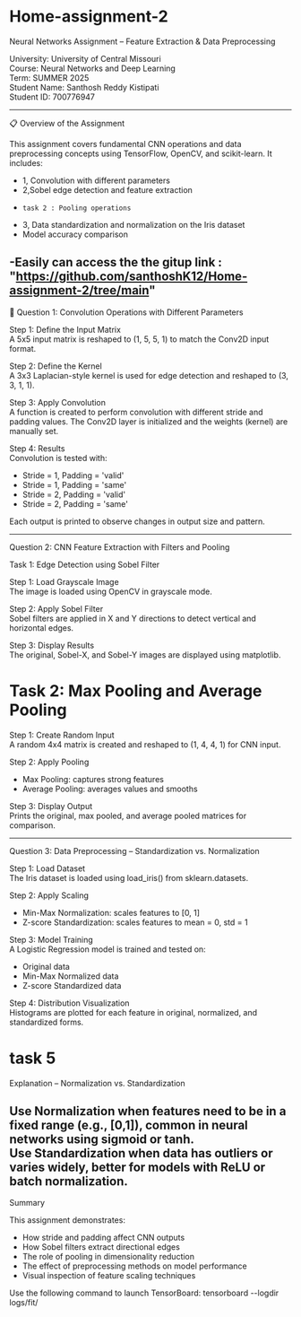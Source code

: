 # Home-assignment-2
Neural Networks Assignment – Feature Extraction & Data Preprocessing

University: University of Central Missouri  
Course: Neural Networks and Deep Learning  
Term: SUMMER 2025  
Student Name: Santhosh Reddy Kistipati  
Student ID: 700776947  

--------------------------------------------------------------------------------------------------------------------
📋 Overview of the Assignment

This assignment covers fundamental CNN operations and data preprocessing concepts using TensorFlow, OpenCV, and scikit-learn. It includes:

- 1, Convolution with different parameters  
- 2,Sobel edge detection and feature extraction  
-     task 2 : Pooling operations  
- 3, Data standardization and normalization on the Iris dataset  
- Model accuracy comparison
  
-Easily can access the the gitup link : "https://github.com/santhoshK12/Home-assignment-2/tree/main"
----------------------------------------------------------------------------------------------------------------------
🧪 Question 1: Convolution Operations with Different Parameters

Step 1: Define the Input Matrix  
A 5x5 input matrix is reshaped to (1, 5, 5, 1) to match the Conv2D input format.

Step 2: Define the Kernel  
A 3x3 Laplacian-style kernel is used for edge detection and reshaped to (3, 3, 1, 1).

Step 3: Apply Convolution  
A function is created to perform convolution with different stride and padding values. The Conv2D layer is initialized and the weights (kernel) are manually set.

Step 4: Results  
Convolution is tested with:
- Stride = 1, Padding = 'valid'  
- Stride = 1, Padding = 'same'  
- Stride = 2, Padding = 'valid'  
- Stride = 2, Padding = 'same'  

Each output is printed to observe changes in output size and pattern.

------------------------------------------------------------------------------------------------------------------------
Question 2: CNN Feature Extraction with Filters and Pooling

Task 1: Edge Detection using Sobel Filter

Step 1: Load Grayscale Image  
The image is loaded using OpenCV in grayscale mode.

Step 2: Apply Sobel Filter  
Sobel filters are applied in X and Y directions to detect vertical and horizontal edges.

Step 3: Display Results  
The original, Sobel-X, and Sobel-Y images are displayed using matplotlib.

# Task 2: Max Pooling and Average Pooling

Step 1: Create Random Input  
A random 4x4 matrix is created and reshaped to (1, 4, 4, 1) for CNN input.

Step 2: Apply Pooling  
- Max Pooling: captures strong features  
- Average Pooling: averages values and smooths

Step 3: Display Output  
Prints the original, max pooled, and average pooled matrices for comparison.

-----------------------------------------------------------------------------------------------------------------------

Question 3: Data Preprocessing – Standardization vs. Normalization

Step 1: Load Dataset  
The Iris dataset is loaded using load_iris() from sklearn.datasets.

Step 2: Apply Scaling  
- Min-Max Normalization: scales features to [0, 1]  
- Z-score Standardization: scales features to mean = 0, std = 1

Step 3: Model Training  
A Logistic Regression model is trained and tested on:
- Original data  
- Min-Max Normalized data  
- Z-score Standardized data  

Step 4: Distribution Visualization  
Histograms are plotted for each feature in original, normalized, and standardized forms.

# task 5
Explanation – Normalization vs. Standardization

Use Normalization when features need to be in a fixed range (e.g., [0,1]), common in neural networks using sigmoid or tanh.  
Use Standardization when data has outliers or varies widely, better for models with ReLU or batch normalization.
----------------------------------------------------------------------------------------------------------------
Summary

This assignment demonstrates:
- How stride and padding affect CNN outputs  
- How Sobel filters extract directional edges  
- The role of pooling in dimensionality reduction  
- The effect of preprocessing methods on model performance  
- Visual inspection of feature scaling techniques  

Use the following command to launch TensorBoard:
tensorboard --logdir logs/fit/
